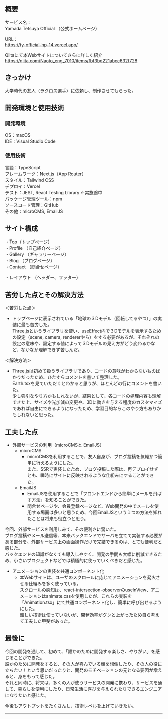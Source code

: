 ## 概要

サービス名：<br>
Yamada Tetsuya Official （公式ホームページ）<br>

URL：<br>
https://ty-official-hp-14.vercel.app/<br>

Qiitaにて本Webサイトについてさらに詳しく紹介<br>
https://qiita.com/Naoto_eng_7010/items/fbf3bd221abcc632f728<br>

## きっかけ

大学時代の友人（ラクロス選手）に依頼し、制作させてもらった。<br>

## 開発環境と使用技術

### 開発環境

OS：macOS<br>
IDE：Visual Studio Code<br>

### 使用技術

言語：TypeScript<br>
フレームワーク：Next.js（App Router）<br>
スタイル：Tailwind CSS<br>
デプロイ：Vercel<br>
テスト：JEST, React Testing Library ←実施途中<br>
パッケージ管理ツール：npm<br>
ソースコード管理：GitHub<br>
その他：microCMS, EmailJS<br>

## サイト構成

・Top（トップページ）<br>
・Profile （自己紹介ページ）<br>
・Gallery （ギャラリーページ）<br>
・Blog （ブログページ）<br>
・Contact （問合せページ）<br>

・レイアウト （ヘッダー、フッター）<br>

## 苦労した点とその解決方法

＜苦労した点＞<br>

- トップページに表示されている「地球の３Dモデル（回転してるやつ）」の実装に最も苦労した。<br>
  Three.jsというライブラリを使い、useEffect内で３Dモデルを表示するための設定（scene, camera, rendererやら）をする必要があるが、それぞれの設定の意味や、設定する値によって３Dモデルの見え方がどう変わるかなど、なかなか理解できず苦しんだ。<br>

＜解決方法＞

- Three.jsは初めて扱うライブラリであり、コードの意味がわからないものばかりだったため、ひたすらコメントを書いて整理した。<br>
  Earth.tsxを見ていただくとわかると思うが、ほとんどの行にコメントを書いた。<br>
  少し強引なやり方かもしれないが、結果として、各コードの処理内容も理解できた上、サイズや光加減の変更や、3Dに動きを与える程度のカスタマイズであれば自由にできるようになったため、学習目的ならこのやり方もありかもしれないと思った。<br>

## 工夫した点

- 外部サービスの利用（microCMSと EmailJS）
  - microCMS
    - microCMSを利用することで、友人自身が、ブログ投稿を気軽かつ簡単に行えるようにした。<br>
      また、SSRで実装したため、ブログ投稿した際は、再デプロイせずとも、瞬時にサイトに反映されるような仕組みにすることができた。
  - EmailJS
    - EmailJSを使用することで「フロントエンドから簡単にメールを飛ばす方法」を知ることができた。
    - 問合せページや、会員登録ページなど、Web開発の中でメールを使用する場面は多いと思うため、今回EmailJSという１つの方法を知れたことは将来も役立つと思う。

今回、外部サービスを利用しみて、その便利さに驚いた。<br>
ブログ投稿やメール送信等、本来バックエンドでサーバを立てて実装する必要がある部分を、外部サービス上の画面操作だけで完結できるのは、とても便利だと感じた。<br>
バックエンドの知識がなくても導入しやすく、開発の手間も大幅に削減できるため、小さいプロジェクトなどでは積極的に使っていくべきだと感じた。<br>

- アニメーションの実装を共通コンポーネント化
  - 本Webサイトは、ユーザのスクロールに応じてアニメーションを発火させる仕組みを多く使っている。<br>
    スクロールの感知は、react-intersection-observerのuseInView、アニメーションはanimate.cssを使用したが、これらの実装を「Animation.tsx」にて共通コンポーネント化し、簡単に呼び出せるようにした。<br>
    難しい技術は使っていないが、開発効率がグンと上がったため自ら考えて工夫した甲斐があった。

## 最後に

今回の開発を通して、初めて、「誰かのために開発する楽しさ、やりがい」を感じることができた。<br>
誰かのために開発をすると、その人が喜んでいる顔を想像したり、その人の役に立ちたい！という思いだったりと、開発のモチベーションの元となる要因が増えると、身をもって感じた。<br>
それと同時に、将来は、多くの人が使うサービスの開発に携わり、サービスを通して、暮らしを便利にしたり、日常生活に喜びを与えられたりできるエンジニアになりたいと感じた。<br>

今後もアウトプットをたくさんし、技術レベルを上げていきたい。<br>

---

